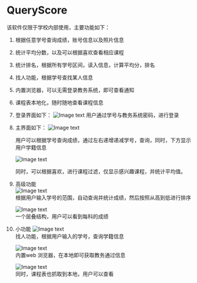 QueryScore
==========
该软件仅限于学校内部使用，主要功能如下：
1. 根据任意学号查询成绩，账号信息以及照片信息
2. 统计平均分数，以及可以根据喜欢查看相应课程
3. 统计排名，根据所有学号区间，读入信息，计算平均分，排名
4. 找人功能，根据学号查找某人信息
5. 内置浏览器，可以无需登录教务系统，即可查看通知
6. 课程表本地化，随时随地查看课程信息


1. 登录界面如下：
   ![Image text](http://raw.github.com/spch2008/QueryScore/master/readme/login.jpg)
   用户通过学号与教务系统密码，进行登录    



2. 主界面如下：
   ![Image text](http://raw.github.com/spch2008/QueryScore/master/readme/main.jpg)    

   
   用户可以根据学号查询成绩，通过左右递增递减学号，查询，同时，下方显示用户学籍信息    
   

   ![Image text](http://raw.github.com/spch2008/QueryScore/master/readme/cal%20and%20filter.jpg)     
   

   同时，可以根据喜欢，进行课程过滤，仅显示感兴趣课程，并统计平均值。     
   

       
   
   

3. 高级功能     
   ![Image text](https://raw.github.com/spch2008/QueryScore/master/readme/统计排名.jpg)      
   根据用户输入学号的范围，自动查询并统计成绩，然后按照从高到低进行排序

   ![Image text](http://raw.github.com/spch2008/QueryScore/master/readme/scoredisplay.jpg)    
   一个层叠结构，用户可以看到每科的成绩   



4. 小功能
   ![Image text](https://raw.github.com/spch2008/QueryScore/master/readme/find%20people.jpg)     
   找人功能，根据用户输入的学号，查询学籍信息
   
   ![Image text](https://raw.github.com/spch2008/QueryScore/master/readme/mini%20web.jpg)        
   内置web 浏览器，在本地即可获取教务通过信息

   ![Image text](https://raw.github.com/spch2008/QueryScore/master/readme/courese.jpg)     
   同时，课程表也抓取到本地，用户可以查看
   
